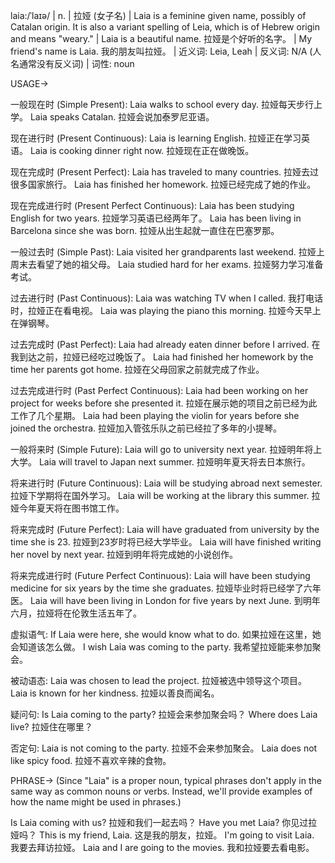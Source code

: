 laia:/ˈlaɪə/ | n. | 拉娅 (女子名) | Laia is a feminine given name, possibly of Catalan origin. It is also a variant spelling of Leia, which is of Hebrew origin and means "weary."  |  Laia is a beautiful name. 拉娅是个好听的名字。 | My friend's name is Laia. 我的朋友叫拉娅。 | 近义词: Leia, Leah | 反义词: N/A (人名通常没有反义词) | 词性: noun


USAGE->

一般现在时 (Simple Present):
Laia walks to school every day. 拉娅每天步行上学。
Laia speaks Catalan. 拉娅会说加泰罗尼亚语。

现在进行时 (Present Continuous):
Laia is learning English. 拉娅正在学习英语。
Laia is cooking dinner right now. 拉娅现在正在做晚饭。

现在完成时 (Present Perfect):
Laia has traveled to many countries. 拉娅去过很多国家旅行。
Laia has finished her homework. 拉娅已经完成了她的作业。

现在完成进行时 (Present Perfect Continuous):
Laia has been studying English for two years. 拉娅学习英语已经两年了。
Laia has been living in Barcelona since she was born. 拉娅从出生起就一直住在巴塞罗那。

一般过去时 (Simple Past):
Laia visited her grandparents last weekend. 拉娅上周末去看望了她的祖父母。
Laia studied hard for her exams. 拉娅努力学习准备考试。

过去进行时 (Past Continuous):
Laia was watching TV when I called. 我打电话时，拉娅正在看电视。
Laia was playing the piano this morning. 拉娅今天早上在弹钢琴。

过去完成时 (Past Perfect):
Laia had already eaten dinner before I arrived. 在我到达之前，拉娅已经吃过晚饭了。
Laia had finished her homework by the time her parents got home. 拉娅在父母回家之前就完成了作业。

过去完成进行时 (Past Perfect Continuous):
Laia had been working on her project for weeks before she presented it. 拉娅在展示她的项目之前已经为此工作了几个星期。
Laia had been playing the violin for years before she joined the orchestra. 拉娅加入管弦乐队之前已经拉了多年的小提琴。

一般将来时 (Simple Future):
Laia will go to university next year. 拉娅明年将上大学。
Laia will travel to Japan next summer. 拉娅明年夏天将去日本旅行。


将来进行时 (Future Continuous):
Laia will be studying abroad next semester. 拉娅下学期将在国外学习。
Laia will be working at the library this summer. 拉娅今年夏天将在图书馆工作。

将来完成时 (Future Perfect):
Laia will have graduated from university by the time she is 23. 拉娅到23岁时将已经大学毕业。
Laia will have finished writing her novel by next year. 拉娅到明年将完成她的小说创作。


将来完成进行时 (Future Perfect Continuous):
Laia will have been studying medicine for six years by the time she graduates. 拉娅毕业时将已经学了六年医。
Laia will have been living in London for five years by next June. 到明年六月，拉娅将在伦敦生活五年了。


虚拟语气:
If Laia were here, she would know what to do. 如果拉娅在这里，她会知道该怎么做。
I wish Laia was coming to the party. 我希望拉娅能来参加聚会。

被动语态:
Laia was chosen to lead the project. 拉娅被选中领导这个项目。
Laia is known for her kindness. 拉娅以善良而闻名。


疑问句:
Is Laia coming to the party? 拉娅会来参加聚会吗？
Where does Laia live? 拉娅住在哪里？

否定句:
Laia is not coming to the party. 拉娅不会来参加聚会。
Laia does not like spicy food. 拉娅不喜欢辛辣的食物。




PHRASE->
(Since "Laia" is a proper noun, typical phrases don't apply in the same way as common nouns or verbs.  Instead, we'll provide examples of how the name might be used in phrases.)

Is Laia coming with us? 拉娅和我们一起去吗？
Have you met Laia? 你见过拉娅吗？
This is my friend, Laia. 这是我的朋友，拉娅。
I'm going to visit Laia. 我要去拜访拉娅。
Laia and I are going to the movies. 我和拉娅要去看电影。
